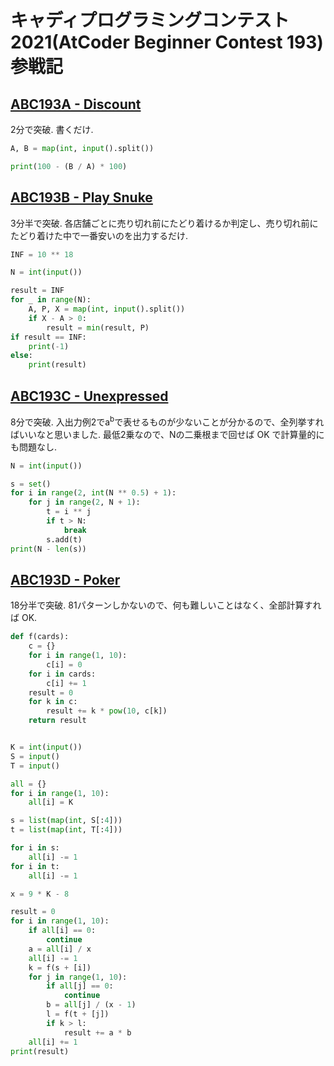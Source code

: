 # キャディプログラミングコンテスト2021(AtCoder Beginner Contest 193) 参戦記

## [ABC193A - Discount](https://atcoder.jp/contests/abc193/tasks/abc193_a)

2分で突破. 書くだけ.

```python
A, B = map(int, input().split())

print(100 - (B / A) * 100)
```

## [ABC193B - Play Snuke](https://atcoder.jp/contests/abc193/tasks/abc193_b)

3分半で突破. 各店舗ごとに売り切れ前にたどり着けるか判定し、売り切れ前にたどり着けた中で一番安いのを出力するだけ.

```python
INF = 10 ** 18

N = int(input())

result = INF
for _ in range(N):
    A, P, X = map(int, input().split())
    if X - A > 0:
        result = min(result, P)
if result == INF:
    print(-1)
else:
    print(result)
```

## [ABC193C - Unexpressed](https://atcoder.jp/contests/abc193/tasks/abc193_c)

8分で突破. 入出力例2でa<sup>b</sup>で表せるものが少ないことが分かるので、全列挙すればいいなと思いました. 最低2乗なので、Nの二乗根まで回せば OK で計算量的にも問題なし.

```python
N = int(input())

s = set()
for i in range(2, int(N ** 0.5) + 1):
    for j in range(2, N + 1):
        t = i ** j
        if t > N:
            break
        s.add(t)
print(N - len(s))
```

## [ABC193D - Poker](https://atcoder.jp/contests/abc193/tasks/abc193_d)

18分半で突破. 81パターンしかないので、何も難しいことはなく、全部計算すれば OK.

```python
def f(cards):
    c = {}
    for i in range(1, 10):
        c[i] = 0
    for i in cards:
        c[i] += 1
    result = 0
    for k in c:
        result += k * pow(10, c[k])
    return result


K = int(input())
S = input()
T = input()

all = {}
for i in range(1, 10):
    all[i] = K

s = list(map(int, S[:4]))
t = list(map(int, T[:4]))

for i in s:
    all[i] -= 1
for i in t:
    all[i] -= 1

x = 9 * K - 8

result = 0
for i in range(1, 10):
    if all[i] == 0:
        continue
    a = all[i] / x
    all[i] -= 1
    k = f(s + [i])
    for j in range(1, 10):
        if all[j] == 0:
            continue
        b = all[j] / (x - 1)
        l = f(t + [j])
        if k > l:
            result += a * b
    all[i] += 1
print(result)
```
